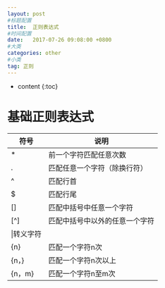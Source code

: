 ```yaml
---
layout: post
#标题配置
title:  正则表达式
#时间配置
date:   2017-07-26 09:08:00 +0800
#大类
categories: other
#小类
tag: 正则
---
```

* content
{:toc}


# 基础正则表达式
|符号|说明|
|---|---|
|*|前一个字符匹配任意次数|
|.|匹配任意一个字符（除换行符）|
|^|匹配行首|
|$|匹配行尾|
|[]|匹配中括号中任意一个字符|
|[^]|匹配中括号中以外的任意一个字符|
|\|转义字符|
|\{n\}|匹配一个字符n次|
|\{n，\}|匹配一个字符n次以上|
|\{n，m\}|匹配一个字符n至m次|



